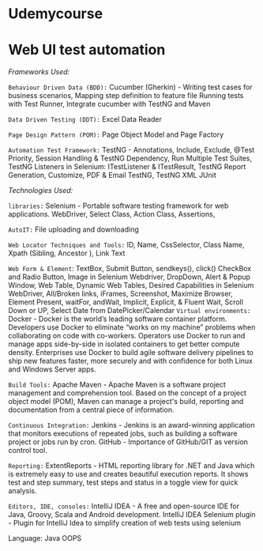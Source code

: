 # Udemycourse

# **Web UI test automation**


_Frameworks Used:_ 

`Behaviour Driven Data (BDD):`
Cucumber (Gherkin) - Writing test cases for business scenarios, Mapping step definition to feature file
Running tests with Test Runner, Integrate cucumber with TestNG and Maven 

`Data Driven Testing (DDT):`
Excel Data Reader

`Page Design Pattern (POM):`
Page Object Model and Page Factory

`Automation Test Framework:`
TestNG - Annotations, Include, Exclude, @Test Priority, Session Handling & TestNG Dependency, Run Multiple Test Suites, TestNG Listeners in Selenium: ITestListener & ITestResult, TestNG Report Generation, Customize, PDF & Email TestNG, TestNG XML
JUnit



_Technologies Used:_

`libraries:`
Selenium - Portable software testing framework for web applications.
WebDriver, Select Class, Action Class, Assertions, 

`AutoIT:` File uploading and downloading

`Web Locator Techniques and Tools:` ID, Name, CssSelector, Class Name, Xpath (Sibling, Ancestor ), Link Text

`Web Form & Element`: TextBox, Submit Button, sendkeys(), click() CheckBox and Radio Button, Image in Selenium Webdriver, DropDown, Alert & Popup Window, Web Table, Dynamic Web Tables, Desired Capabilities in Selenium WebDriver, All/Broken links, iFrames, Screenshot, Maximize Browser, Element Present, waitFor, andWait, Implicit, Explicit, & Fluent Wait, Scroll Down or UP, Select Date from DatePicker/Calendar 
`Virtual environments:`
Docker - Docker is the world’s leading software container platform. Developers use Docker to eliminate “works on my machine” problems when collaborating on code with co-workers. Operators use Docker to run and manage apps side-by-side in isolated containers to get better compute density. Enterprises use Docker to build agile software delivery pipelines to ship new features faster, more securely and with confidence for both Linux and Windows Server apps.

`Build Tools:`
Apache Maven - Apache Maven is a software project management and comprehension tool. Based on the concept of a project object model (POM), Maven can manage a project's build, reporting and documentation from a central piece of information.

`Continuous Integration:`
Jenkins - Jenkins is an award-winning application that monitors executions of repeated jobs, such as building a software project or jobs run by cron.
GitHub - Importance of GitHub/GIT as version control tool.

`Reporting:`
ExtentReports - HTML reporting library for .NET and Java which is extremely easy to use and creates beautiful execution reports. It shows test and step summary, test steps and status in a toggle view for quick analysis.

`Editors, IDE, consoles:`
IntelliJ IDEA - A free and open-source IDE for Java, Groovy, Scala and Android development.
IntelliJ IDEA Selenium plugin - Plugin for IntelliJ Idea to simplify creation of web tests using selenium

Language:
Java OOPS



